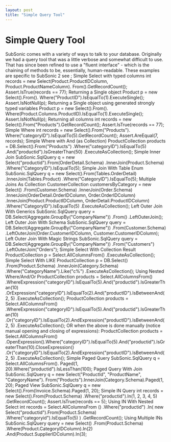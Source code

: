 ```yaml
---
layout: post
title: "Simple Query Tool"
---
```


# Simple Query Tool

SubSonic comes with a variety of ways to talk to your database. Originally we had a query tool that was a little verbose and somewhat difficult to use. That has since been refined to use a "fluent interface" - which is the chaining of methods to be, essentially, human-readable.  These examples are specific to SubSonic 2 see 
;  Simple Select with typed columns 
int records = new Select(Product.ProductIDColumn, Product.ProductNameColumn).                 From<Product>().GetRecordCount();             Assert.IsTrue(records == 77);   Returning a Single object 
Product p = new Select().From<Product>().                Where("ProductID").IsEqualTo(1).ExecuteSingle<Product>();             Assert.IsNotNull(p); Returning a Single object using generated strongly typed variables 
Product p = new Select().From<Product>().                Where(Product.Columns.ProductID).IsEqualTo(1).ExecuteSingle<Product>();             Assert.IsNotNull(p);  Returning all columns 
int records = new Select().From("Products").GetRecordCount();             Assert.IsTrue(records == 77); Simple Where 
int records = new Select().From("Products").                 Where("categoryID").IsEqualTo(5).GetRecordCount();             Assert.AreEqual(7, records);  Simple Where with And (as Collection) 
ProductCollection products =                 DB.Select().From("Products")                     .Where("categoryID").IsEqualTo(5)                     .And("productid").IsGreaterThan(50)                     .ExecuteAsCollection<ProductCollection>(); Simple Inner Join 
SubSonic.SqlQuery q = new Select("productid").From(OrderDetail.Schema)                 .InnerJoin(Product.Schema)                 .Where("CategoryID").IsEqualTo(5); Simple Join With Table Enum 
SubSonic.SqlQuery q = new Select().From(Tables.OrderDetail)                 .InnerJoin(Tables.Product)                 .Where("CategoryID").IsEqualTo(5); Multiple Joins As Collection 
CustomerCollection customersByCategory = new Select()                 .From(Customer.Schema)                 .InnerJoin(Order.Schema)                 .InnerJoin(OrderDetail.OrderIDColumn, Order.OrderIDColumn)                 .InnerJoin(Product.ProductIDColumn, OrderDetail.ProductIDColumn)                 .Where("CategoryID").IsEqualTo(5)                 .ExecuteAsCollection<CustomerCollection>(); Left Outer Join With Generics 
SubSonic.SqlQuery query = DB.Select(Aggregate.GroupBy("CompanyName"))                 .From<Customer>()                 .LeftOuterJoin<Order>(); Left Outer Join With Schema 
SubSonic.SqlQuery query = DB.Select(Aggregate.GroupBy("CompanyName"))                 .From(Customer.Schema)                 .LeftOuterJoin(Order.CustomerIDColumn, Customer.CustomerIDColumn); Left Outer Join With Magic Strings 
SubSonic.SqlQuery query = DB.Select(Aggregate.GroupBy("CompanyName"))                 .From("Customers")                 .LeftOuterJoin("Orders"); Simple Select With Collection Result 
ProductCollection p = Select.AllColumnsFrom<Product>()                 .ExecuteAsCollection<ProductCollection>(); Simple Select With LIKE 
ProductCollection p = DB.Select()                 .From(Product.Schema)                 .InnerJoin(Category.Schema)                 .Where("CategoryName").Like("c%")                 .ExecuteAsCollection<ProductCollection>(); Using Nested Where/And/Or 
ProductCollection products = Select.AllColumnsFrom<Product>()                 .WhereExpression("categoryID").IsEqualTo(5).And("productid").IsGreaterThan(10)                 .OrExpression("categoryID").IsEqualTo(2).And("productID").IsBetweenAnd(2, 5)                 .ExecuteAsCollection<ProductCollection>();              ProductCollection products = Select.AllColumnsFrom<Product>()                 .WhereExpression("categoryID").IsEqualTo(5).And("productid").IsGreaterThan(10)                 .Or("categoryID").IsEqualTo(2).AndExpression("productID").IsBetweenAnd(2, 5)                 .ExecuteAsCollection<ProductCollection>();   OR when the above is done manually (notice manual opening and closing of expressions):              ProductCollection products = Select.AllColumnsFrom<Product>()                 .OpenExpression().Where("categoryID").IsEqualTo(5).And("productid").IsGreaterThan(10).CloseExpression()                 .Or("categoryID").IsEqualTo(2).AndExpression("productID").IsBetweenAnd(2, 5)                 .ExecuteAsCollection<ProductCollection>(); Simple Paged Query 
SubSonic.SqlQuery q = Select.AllColumnsFrom<Product>().                Paged(1, 20).Where("productid").IsLessThan(100); Paged Query With Join 
SubSonic.SqlQuery q = new Select("ProductId", "ProductName", "CategoryName").                 From("Products").InnerJoin(Category.Schema).Paged(1, 20); Paged View              SubSonic.SqlQuery q = new Select().From(Invoice.Schema).Paged(1, 20); Simple IN Query 
int records = new Select().From(Product.Schema)                 .Where("productid").In(1, 2, 3, 4, 5)                 .GetRecordCount();             Assert.IsTrue(records == 5); Using IN With Nested Select              int records = Select.AllColumnsFrom
()                 .Where("productid")                 .In(                 new Select("productid").From(Product.Schema)                     .Where("categoryid").IsEqualTo(5)                 )                 .GetRecordCount();  Using Multiple INs 
SubSonic.SqlQuery query = new Select()                 .From(Product.Schema)                 .Where(Product.CategoryIDColumn).In(2)                 .And(Product.SupplierIDColumn).In(3);

